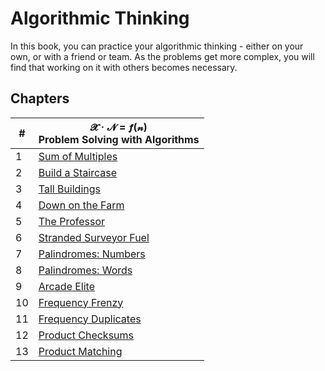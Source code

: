 # Algorithmic Thinking

In this book, you can practice your algorithmic thinking - either on your own, or with a friend or team. As the problems get more complex, you will find that working on it with others becomes necessary.

## Chapters

| # | 𝓧 · 𝓝 = 𝒇(𝓃) <br/> Problem Solving with Algorithms |
|--|--|
| 1 | [Sum of Multiples](./chapters/ALGORITHMS_MULTIPLES_SUM.md) |
| 2 | [Build a Staircase](./chapters/ALGORITHMS_STAIRCASE.md) |
| 3 | [Tall Buildings](./chapters/ALGORITHMS_BUILDINGS.md) |
| 4 | [Down on the Farm](./chapters/ALGORITHMS_ANIMAL_LEGS.md) |
| 5 | [The Professor](./chapters/ALGORITHMS_PROFESSOR.md) |
| 6 | [Stranded Surveyor Fuel](./chapters/ALGORITHMS_ROCKET_FUEL.md) |
| 7 | [Palindromes: Numbers](./chapters/ALGORITHMS_NUMBER_PALINDROME.md) |
| 8 | [Palindromes: Words](./chapters/ALGORITHMS_WORD_PALINDROME.md) |
| 9 | [Arcade Elite](./chapters/ALGORITHMS_ARCADE.md) |
| 10 | [Frequency Frenzy](./chapters/ALGORITHMS_FREQUENCY.md) |
| 11 | [Frequency Duplicates](./chapters/ALGORITHMS_DUPLICATES.md) |
| 12 | [Product Checksums](./chapters/ALGORITHMS_CHECKSUMS.md) |
| 13 | [Product Matching](./chapters/ALGORITHMS_MATCHING.md) |
